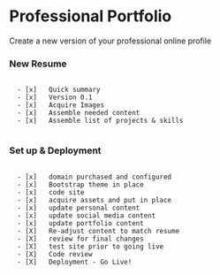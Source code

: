 # Professional Portfolio #

Create a new version of your professional online profile


### New Resume ###

```

  - [x]   Quick summary
  - [x]   Version 0.1
  - [x]   Acquire Images
  - [x]   Assemble needed content
  - [x]   Assemble list of projects & skills


```


### Set up & Deployment ###

```

  - [x]   domain purchased and configured
  - [x]   Bootstrap theme in place 
  - [x]   code site
  - [x]   acquire assets and put in place
  - [x]   update personal content
  - [x]   update social media content
  - [x]   update portfolio content
  - [X]   Re-adjust content to match resume  
  - [X]   review for final changes
  - [X]   test site prior to going live
  - [X]   Code review
  - [X]   Deployment - Go Live! 

```
